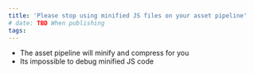 ```yaml
---
title: 'Please stop using minified JS files on your asset pipeline'
# date: TBD When publishing
tags:
---
```


* The asset pipeline will minify and compress for you
* Its impossible to debug minified JS code
